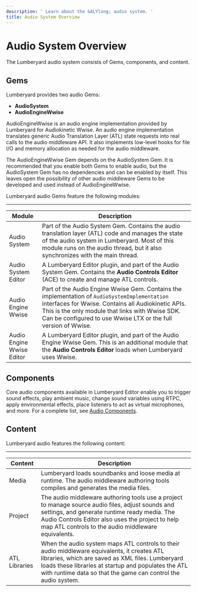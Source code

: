 ```yaml
---
description: ' Learn about the &ALYlong; audio system. '
title: Audio System Overview
---
```

# Audio System Overview<a name="audio-architecture"></a>

The Lumberyard audio system consists of Gems, components, and content\.

## Gems<a name="audio-architecture-gems"></a>

Lumberyard provides two audio Gems:
+ **AudioSystem**
+ **AudioEngineWwise**

AudioEngineWwise is an audio engine implementation provided by Lumberyard for Audiokinetic Wwise\. An audio engine implementation translates generic Audio Translation Layer \(ATL\) state requests into real calls to the audio middleware API\. It also implements low\-level hooks for file I/O and memory allocation as needed for the audio middleware\.

The AudioEngineWwise Gem depends on the AudioSystem Gem\. It is recommended that you enable both Gems to enable audio, but the AudioSystem Gem has no dependencies and can be enabled by itself\. This leaves open the possibility of other audio middleware Gems to be developed and used instead of AudioEngineWwise\.

Lumberyard audio Gems feature the following modules:


****  

| Module | Description | 
| --- | --- | 
| Audio System |  Part of the Audio System Gem\. Contains the audio translation layer \(ATL\) code and manages the state of the audio system in Lumberyard\. Most of this module runs on the audio thread, but it also synchronizes with the main thread\.  | 
| Audio System Editor |  A Lumberyard Editor plugin, and part of the Audio System Gem\. Contains the **Audio Controls Editor** \(ACE\) to create and manage ATL controls\.  | 
| Audio Engine Wwise |  Part of the Audio Engine Wwise Gem\. Contains the implementation of `AudioSystemImplementation` interfaces for Wwise\. Contains all Audiokinetic APIs\. This is the only module that links with Wwise SDK\. Can be configured to use Wwise LTX or the full version of Wwise\.  | 
| Audio Engine Wwise Editor |  A Lumberyard Editor plugin, and part of the Audio Engine Wwise Gem\. This is an additional module that the **Audio Controls Editor** loads when Lumberyard uses Wwise\.  | 

## Components<a name="audio-architecture-components"></a>

Core audio components available in Lumberyard Editor enable you to trigger sound effects, play ambient music, change sound variables using RTPC, apply environmental effects, place listeners to act as virtual microphones, and more\. For a complete list, see [Audio Components](/docs/userguide/audio/components.md)\.

## Content<a name="audio-architecture-content"></a>

Lumberyard audio features the following content:


****  

| Content | Description | 
| --- | --- | 
| Media |  Lumberyard loads soundbanks and loose media at runtime\. The audio middleware authoring tools compiles and generates the media files\.  | 
| Project | The audio middleware authoring tools use a project to manage source audio files, adjust sounds and settings, and generate runtime ready media\. The Audio Controls Editor also uses the project to help map ATL controls to the audio middleware equivalents\. | 
| ATL Libraries |  When the audio system maps ATL controls to their audio middleware equivalents, it creates ATL libraries, which are saved as XML files\. Lumberyard loads these libraries at startup and populates the ATL with runtime data so that the game can control the audio system\.  | 